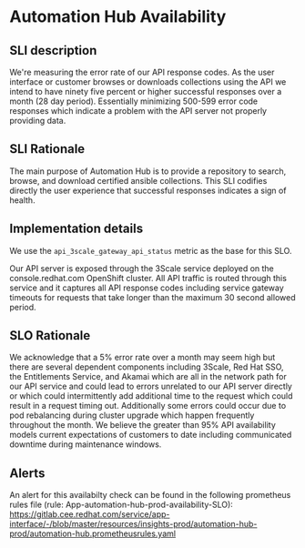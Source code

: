 # Automation Hub Availability 

## SLI description

We're measuring the error rate of our API response codes. As the user interface or customer browses or downloads collections using the API we intend to have ninety five percent or higher successful responses over a month (28 day period). Essentially minimizing 500-599 error code responses which indicate a problem with the API server not properly providing data.

## SLI Rationale

The main purpose of Automation Hub is to provide a repository to search, browse, and download certified ansible collections. This SLI codifies directly the user experience that successful responses indicates a sign of health.

## Implementation details

We use the `api_3scale_gateway_api_status` metric as the base for this SLO.

Our API server is exposed through the 3Scale service deployed on the console.redhat.com OpenShift cluster. All API traffic is routed through this service and it captures all API response codes including service gateway timeouts for requests that take longer than the maximum 30 second allowed period.

## SLO Rationale

We acknowledge that a 5% error rate over a month may seem high but there are several dependent components including 3Scale, Red Hat SSO, the Entitlements Service, and Akamai which are all in the network path for our API service and could lead to errors unrelated to our API server directly or which could intermittently add additional time to the request which could result in a request timing out. Additionally some errors could occur due to pod rebalancing during cluster upgrade which happen frequently throughout the month. We believe the greater than 95% API availability models current expectations of customers to date including communicated downtime during maintenance windows.

## Alerts

An alert for this availabilty check can be found in the following prometheus rules file (rule: App-automation-hub-prod-availability-SLO):
https://gitlab.cee.redhat.com/service/app-interface/-/blob/master/resources/insights-prod/automation-hub-prod/automation-hub.prometheusrules.yaml
